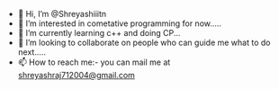 - 👋 Hi, I’m @Shreyashiiitn
- 👀 I’m interested in cometative programming for now.....
- 🌱 I’m currently learning c++ and doing CP...
- 💞️ I’m looking to collaborate on people who can guide me what to do next..... 
- 📫 How to reach me:- you can mail me at shreyashraj712004@gmail.com 

<!---
Shreyashiiitn/Shreyashiiitn is a ✨ special ✨ repository because its `README.md` (this file) appears on your GitHub profile.
You can click the Preview link to take a look at your changes.
--->
